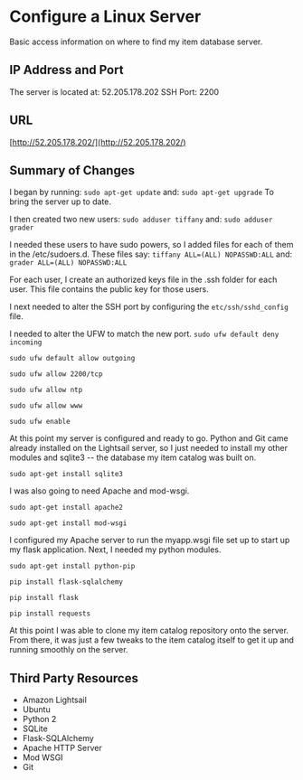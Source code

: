 # Configure a Linux Server
Basic access information on where to find my item database server.

## IP Address and Port
The server is located at:
52.205.178.202 SSH Port: 2200

## URL
[http://52.205.178.202/](http://52.205.178.202/)

## Summary of Changes
I began by running:
`sudo apt-get update`
and:
`sudo apt-get upgrade`
To bring the server up to date.

I then created two new users:
`sudo adduser tiffany`
and:
`sudo adduser grader`

I needed these users to have sudo powers, so I added files for each of them in the /etc/sudoers.d.
These files say:
`tiffany ALL=(ALL) NOPASSWD:ALL`
and:
`grader ALL=(ALL) NOPASSWD:ALL`

For each user, I create an authorized keys file in the .ssh folder for each user. This file contains the public key for those users.

I next needed to alter the SSH port by configuring the `etc/ssh/sshd_config` file.

I needed to alter the UFW to match the new port.
`sudo ufw default deny incoming`

`sudo ufw default allow outgoing`

`sudo ufw allow 2200/tcp`

`sudo ufw allow ntp`

`sudo ufw allow www`

`sudo ufw enable`

At this point my server is configured and ready to go. Python and Git came already installed on the Lightsail server, so I just needed to install my other modules and sqlite3 -- the database my item catalog was built on.

`sudo apt-get install sqlite3`

I was also going to need Apache and mod-wsgi.

`sudo apt-get install apache2`

`sudo apt-get install mod-wsgi`

I configured my Apache server to run the myapp.wsgi file set up to start up my flask application.
Next, I needed my python modules.

`sudo apt-get install python-pip`

`pip install flask-sqlalchemy`

`pip install flask`

`pip install requests`

At this point I was able to clone my item catalog repository onto the server. From there, it was just a few tweaks to the item catalog itself to get it up and running smoothly on the server.

## Third Party Resources
* Amazon Lightsail
* Ubuntu
* Python 2
* SQLite
* Flask-SQLAlchemy
* Apache HTTP Server
* Mod WSGI
* Git

